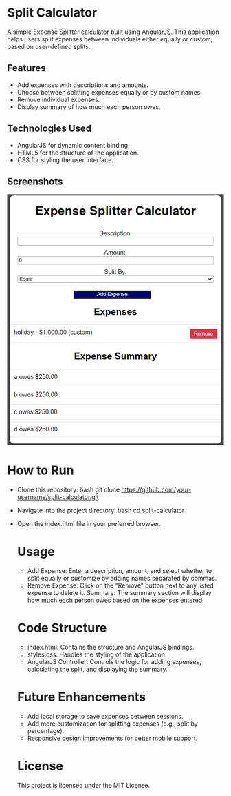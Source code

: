 # Split Calculator
  A simple Expense Splitter calculator built using AngularJS. This application helps users split expenses between individuals either equally or custom, based on user-defined splits.

  ## Features
  - Add expenses with descriptions and amounts.
  - Choose between splitting expenses equally or by custom names.
  - Remove individual expenses.
  - Display summary of how much each person owes.

  ## Technologies Used
  - AngularJS for dynamic content binding.
  - HTML5 for the structure of the application.
  - CSS for styling the user interface.

  ## Screenshots
  ![Homepage](screenshort/homepage.png)

  # How to Run
- Clone this repository:
bash
git clone https://github.com/your-username/split-calculator.git
- Navigate into the project directory:
bash
cd split-calculator
- Open the index.html file in your preferred browser.

  # Usage
  - Add Expense: Enter a description, amount, and select whether to split equally or customize by adding names separated by commas.
  - Remove Expense: Click on the "Remove" button next to any listed expense to delete it.
  Summary: The summary section will display how much each person owes based on the expenses entered.

  # Code Structure
  - index.html: Contains the structure and AngularJS bindings.
  - styles.css: Handles the styling of the application.
  - AngularJS Controller: Controls the logic for adding expenses, calculating the split, and displaying the summary.
 
  # Future Enhancements
  - Add local storage to save expenses between sessions.
  - Add more customization for splitting expenses (e.g., split by percentage).
  - Responsive design improvements for better mobile support.
    
  # License
  This project is licensed under the MIT License.
